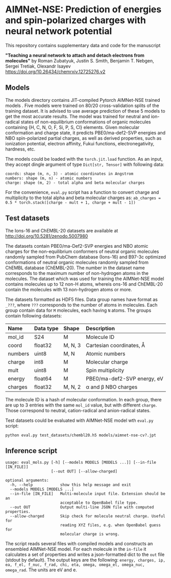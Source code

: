 # AIMNet-NSE: Prediction of energies and spin-polarized charges with neural network potential


This repository contains supplementary data and code for the manuscript 

**"Teaching a neural network to attach and detach electrons from molecules"** by
Roman Zubatyuk, Justin S. Smith, Benjamin T. Nebgen, Sergei Tretiak, Olexandr Isayev
https://doi.org/10.26434/chemrxiv.12725276.v2


## Models

The models directory contains JIT-compiled Pytorch AIMNet-NSE trained models . Five models were trained on 80/20 cross-validation splits of the training dataset. It is advised to use average prediction of these 5 models to get the most accurate results. The model was trained for neutral and ion-radical states of non-equilibrium conformations of organic molecules containing {H, C, N, O, F, Si, P, S, Cl} elements. Given molecular conformation and charge state, it predicts PBE0/ma-def2-SVP energies and NBO spin-polarized partial charges, as well as derived properties, such as ionization potential, electron affinity, Fukui functions, electronegativity, hardness, etc.

The models could be loaded with the `torch.jit.load` function. As an input, they accept dingle argument of type `Dict[str, Tensor]` with following data:

```
coords: shape (m, n, 3) - atomic coordinates in Angstrom 
numbers: shape (m, n) - atomic numbers
charge: shape (m, 2) - total alpha and beta molecular charges
```

For the convenience, `eval.py` script has a function to convert charge and multiplicity to the total alpha and beta molecular charges as: `ab_charges = 0.5 * torch.stack([charge - mult + 1, charge + mult - 1])`

## Test datasets

The Ions-16 and ChEMBL-20 datasets are available at http://doi.org/10.5281/zenodo.5007980

The datasets contain PBE0/ma-Def2-SVP energies and NBO atomic charges for the non-equilibrium conformers of neutral organic molecules randomly sampled from PubChem database (Ions-16) and B97-3c optimized conformations of  neutral organic molecules randomly sampled from ChEMBL database (ChEMBL-20). The number in the dataset name corresponds to the maximum number of non-hydrogen atoms in the molecules. The dataset which was used for training the AIMNet-NSE model contains molecules up to 12 non-H atoms, whereis ons-16 and ChEMBL-20 contain the molecules with 13 non-hydrogen atoms or more.

The datasets formatted as HDF5 files. Data group names have format as `_???`, where `???` corresponds to the number of atoms in molecules.  Each group contain data for `M` molecules, each having `N` atoms. The groups contain following datasets:

| Name    | Data type | Shape   | Description                    |
| :---    | :---      | :---    | :---                           |
| mol_id  | S24       | M       | Molecule ID                    |
| coord   | float32   | M, N, 3 | Cartesian coordinates, &#8491; |
| numbers | uint8     | M, N    | Atomic numbers                 |
| charge  | int8      | M       | Molecular charge               |
| mult    | uint8     | M       | Spin multiplicity              |
| energy  | float64   | M       | PBE0/ma-def2-SVP energy, eV    |
| charges | float32   | M, N, 2 | &#945; and &#946; NBO charges  |

The molecule ID is a hash of molecular conformation. In each group, there are up to 3 entries with the same `mol_id` value, but with different `charge`. Those correspond to neutral, cation-radical and anion-radical states.

Test datasets could be evaluated with AIMNet-NSE model wth `eval.py` script:

`python eval.py test_datasets/chembl20.h5 models/aimnet-nse-cv?.jpt`

## Inference script

```
usage: eval_mols.py [-h] [--models MODELS [MODELS ...]] [--in-file [IN_FILE]]
                    [--out OUT] [--allow-charged]

optional arguments:
  -h, --help            show this help message and exit
  --models MODELS [MODELS ...]
  --in-file [IN_FILE]   Multi-molecule input file. Extension should be an
                        acceptable to OpenBabel file type.
  --out OUT             Output multi-line JSON file with computed properties.
  --allow-charged       Skip check for molecule neutral charge. Useful for
                        reading XYZ files, e.g. when OpenBabel guess for
                        molecular charge is wrong.
```
The script reads several files with compiled models and constructs an ensembled AIMNet-NSE model. For each molecule in the `in-file` it calculates a set of properties and writes a json-formatted dict to the `out` file (stdout by default). The output keys are the following:
`energy, charges, ip, ea, f_el, f_nuc, f_rad, chi, eta, omega, omega_el, omega_nuc, omega_rad`. 
The units are eV and e. 

